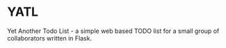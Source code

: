 # YATL

Yet Another Todo List - a simple web based TODO list for a small group of
collaborators written in Flask.
